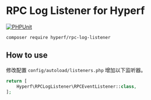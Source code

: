 # RPC Log Listener for Hyperf

[![PHPUnit](https://github.com/limingxinleo/rpc-log-listener/actions/workflows/test.yml/badge.svg)](https://github.com/limingxinleo/rpc-log-listener/actions/workflows/test.yml)

```
composer require hyperf/rpc-log-listener
```

## How to use

修改配置 `config/autoload/listeners.php` 增加以下监听器。

```php
return [
    Hyperf\RPCLogListener\RPCEventListener::class,
];
```
